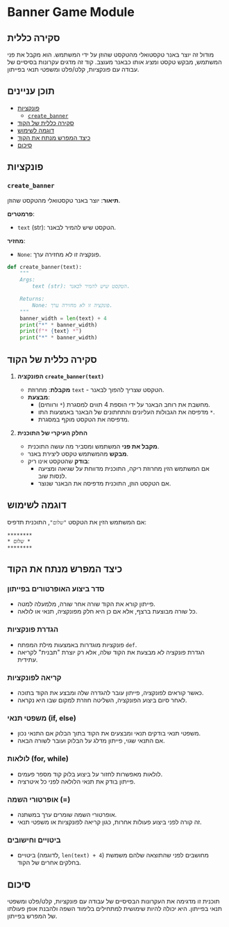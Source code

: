 # Banner Game Module

## סקירה כללית

מודול זה יוצר באנר טקסטואלי מהטקסט שהוזן על ידי המשתמש. הוא מקבל את פני המשתמש, מבקש טקסט ומציג אותו כבאנר מעוצב. קוד זה מדגים עקרונות בסיסיים של עבודה עם פונקציות, קלט/פלט ומשפטי תנאי בפייתון.

## תוכן עניינים

- [פונקציות](#פונקציות)
  - [`create_banner`](#create_banner)
- [סקירה כללית של הקוד](#סקירה-כללית-של-הקוד)
- [דוגמה לשימוש](#דוגמה-לשימוש)
- [כיצד המפרש מנתח את הקוד](#כיצד-המפרש-מנתח-את-הקוד)
- [סיכום](#סיכום)

## פונקציות

### `create_banner`

**תיאור**: יוצר באנר טקסטואלי מהטקסט שהוזן.

**פרמטרים**:
- `text` (str): הטקסט שיש להמיר לבאנר.

**מחזיר**:
- `None`: פונקציה זו לא מחזירה ערך.

```python
def create_banner(text):
    """
    Args:
        text (str): הטקסט שיש להמיר לבאנר.

    Returns:
        None: פונקציה זו לא מחזירה ערך.
    """
    banner_width = len(text) + 4
    print("*" * banner_width)
    print(f"* {text} *")
    print("*" * banner_width)
```

## סקירה כללית של הקוד

1. **הפונקציה `create_banner(text)`**
   - **מקבלת**: מחרוזת `text` - הטקסט שצריך להפוך לבאנר.
   - **מבצעת**:
     - מחשבת את רוחב הבאנר על ידי הוספת 4 תווים למסגרת (`*` ורווחים).
     - מדפיסה את הגבולות העליונים והתחתונים של הבאנר באמצעות התו `*`.
     - מדפיסה את הטקסט מוקף במסגרת.

2. **החלק העיקרי של התוכנית**
   - **מקבל את פני** המשתמש ומסביר מה עושה התוכנית.
   - **מבקש** מהמשתמש טקסט ליצירת באנר.
   - **בודק** שהטקסט אינו ריק:
     - אם המשתמש הזין מחרוזת ריקה, התוכנית מדווחת על שגיאה ומציעה לנסות שוב.
     - אם הטקסט הוזן, התוכנית מדפיסה את הבאנר שנוצר.

## דוגמה לשימוש

אם המשתמש הזין את הטקסט `"שלום"`, התוכנית תדפיס:
```
********
* שלום *
********
```

## כיצד המפרש מנתח את הקוד

### סדר ביצוע האופרטורים בפייתון

- פייתון קורא את הקוד שורה אחר שורה, מלמעלה למטה.
- כל שורה מבוצעת ברצף, אלא אם כן היא חלק מפונקציה, תנאי או לולאה.

### הגדרת פונקציות

- פונקציות מוגדרות באמצעות מילת המפתח `def`.
- הגדרת פונקציה לא מבצעת את הקוד שלה, אלא רק יוצרת "תבנית" לקריאה עתידית.

### קריאה לפונקציות

- כאשר קוראים לפונקציה, פייתון עובר להגדרה שלה ומבצע את הקוד בתוכה.
- לאחר סיום ביצוע הפונקציה, השליטה חוזרת למקום שבו היא נקראה.

### משפטי תנאי (if, else)

- משפטי תנאי בודקים תנאי ומבצעים את הקוד בתוך הבלוק אם התנאי נכון.
- אם התנאי שגוי, פייתון מדלג על הבלוק ועובר לשורה הבאה.

### לולאות (for, while)

- לולאות מאפשרות לחזור על ביצוע בלוק קוד מספר פעמים.
- פייתון בודק את תנאי הלולאה לפני כל איטרציה.

### אופרטורי השמה (=)

- אופרטורי השמה שומרים ערך במשתנה.
- זה קורה לפני ביצוע פעולות אחרות, כגון קריאה לפונקציות או משפטי תנאי.

### ביטויים וחישובים

- ביטויים (לדוגמה, `len(text) + 4`) מחושבים לפני שהתוצאה שלהם משמשת בחלקים אחרים של הקוד.

## סיכום

תוכנית זו מדגימה את העקרונות הבסיסיים של עבודה עם פונקציות, קלט/פלט ומשפטי תנאי בפייתון. היא יכולה להיות שימושית למתחילים בלימוד השפה ולהבנת אופן פעולתו של המפרש בפייתון.